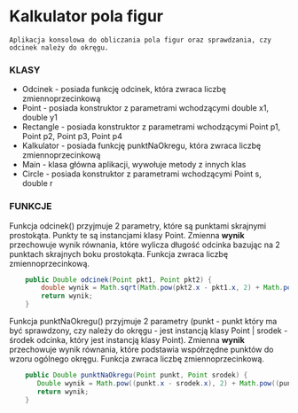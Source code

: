 # Kalkulator pola figur

```
Aplikacja konsolowa do obliczania pola figur oraz sprawdzania, czy odcinek należy do okręgu.
```

### KLASY

- Odcinek - posiada funkcję odcinek, która zwraca liczbę zmiennoprzecinkową
- Point - posiada konstruktor z parametrami wchodzącymi double x1, double y1
- Rectangle - posiada konstruktor z parametrami wchodzącymi Point p1, Point p2, Point p3, Point p4
- Kalkulator - posiada funkcję punktNaOkregu, która zwraca liczbę zmiennoprzecinkową
- Main - klasa główna aplikacji, wywołuje metody z innych klas
- Circle - posiada konstruktor z parametrami wchodzącymi Point s, double r


### FUNKCJE

Funkcja odcinek() przyjmuje 2 parametry, które są punktami skrajnymi prostokąta. Punkty te są instancjami klasy Point.
Zmienna **wynik** przechowuje wynik równania, które wylicza długość odcinka bazując na 2 punktach skrajnych boku prostokąta. Funkcja zwraca liczbę zmiennoprzecinkową.

```java
    public Double odcinek(Point pkt1, Point pkt2) {
        double wynik = Math.sqrt(Math.pow(pkt2.x - pkt1.x, 2) + Math.pow(pkt2.y - pkt1.y, 2));
        return wynik;
    }
```


Funkcja punktNaOkregu() przyjmuje 2 parametry (punkt - punkt który ma być sprawdzony, czy należy do okręgu - jest instancją klasy Point | srodek - środek odcinka, który jest instancją klasy Point).
Zmienna **wynik** przechowuje wynik równania, które podstawia współrzędne punktów do wzoru ogólnego okręgu. Funkcja zwraca liczbę zmiennoprzecinkową.

```java
    public Double punktNaOkregu(Point punkt, Point srodek) {
       Double wynik = Math.pow((punkt.x - srodek.x), 2) + Math.pow((punkt.y - srodek.y), 2);
       return wynik;
    }
```